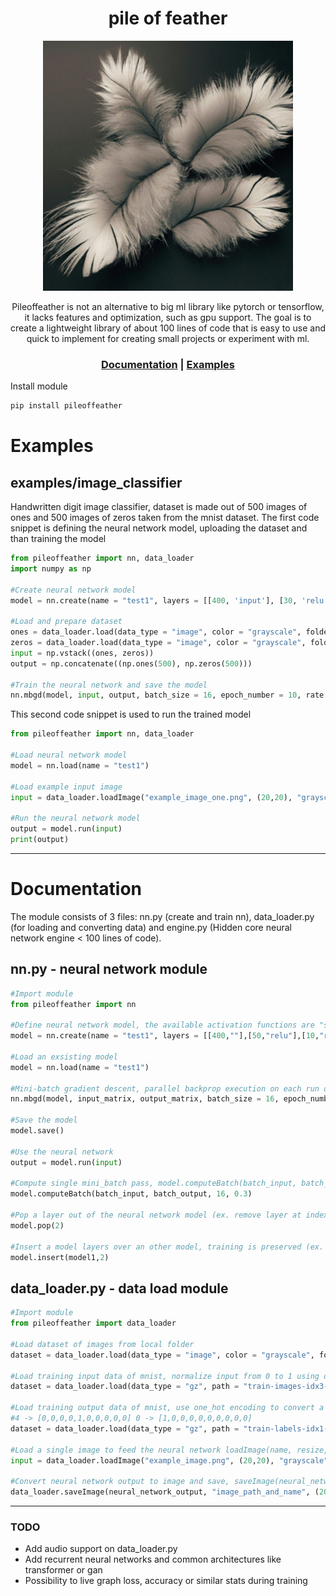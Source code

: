 <div align="center">
<h1>pile of feather</h1>
<img src="https://github.com/usedToBeTomas/pile-of-feather/blob/main/images/pof2.jpeg" width="400" height="400" />

Pileoffeather is not an alternative to big ml library like pytorch or tensorflow, it lacks features and optimization, such as gpu support. The goal is to create a lightweight library of about 100 lines of code that is easy to use and quick to implement for creating small projects or experiment with ml.

<h3>

[Documentation](https://github.com/usedToBeTomas/pile-of-feather#documentation) | [Examples](https://github.com/usedToBeTomas/pile-of-feather#examples)

</h3>

</div>

Install module
```cmd
pip install pileoffeather
```
# Examples
## examples/image_classifier
Handwritten digit image classifier, dataset is made out of 500 images of ones and 500 images of zeros taken from the mnist dataset. The first code snippet is defining the neural network model, uploading the dataset and than training the model
```python
from pileoffeather import nn, data_loader
import numpy as np

#Create neural network model
model = nn.create(name = "test1", layers = [[400, 'input'], [30, 'relu'], [10, 'relu'], [1, 'sigmoid']])

#Load and prepare dataset
ones = data_loader.load(data_type = "image", color = "grayscale", folder = "ones", resize = (20,20))
zeros = data_loader.load(data_type = "image", color = "grayscale", folder = "zeros", resize = (20,20))
input = np.vstack((ones, zeros))
output = np.concatenate((np.ones(500), np.zeros(500)))

#Train the neural network and save the model
nn.mbgd(model, input, output, batch_size = 16, epoch_number = 10, rate = 0.6)
```
This second code snippet is used to run the trained model
```python
from pileoffeather import nn, data_loader

#Load neural network model
model = nn.load(name = "test1")

#Load example input image
input = data_loader.loadImage("example_image_one.png", (20,20), "grayscale")

#Run the neural network model
output = model.run(input)
print(output)
```

---

# Documentation
The module consists of 3 files: nn.py (create and train nn), data_loader.py (for loading and converting data) and engine.py (Hidden core neural network engine < 100 lines of code).
## nn.py - neural network module

```python
#Import module
from pileoffeather import nn

#Define neural network model, the available activation functions are "sigmoid","relu","leakyRelu"
model = nn.create(name = "test1", layers = [[400,""],[50,"relu"],[10,"relu"],[1,"sigmoid"]])

#Load an exsisting model
model = nn.load(name = "test1")

#Mini-batch gradient descent, parallel backprop execution on each run of the mini-batch
nn.mbgd(model, input_matrix, output_matrix, batch_size = 16, epoch_number = 100, rate = 0.03)

#Save the model
model.save()

#Use the neural network
output = model.run(input)

#Compute single mini_batch pass, model.computeBatch(batch_input, batch_output, batch_size, learning_rate)
model.computeBatch(batch_input, batch_output, 16, 0.3)

#Pop a layer out of the neural network model (ex. remove layer at index 2)
model.pop(2)

#Insert a model layers over an other model, training is preserved (ex. at index 2)
model.insert(model1,2)
```

## data_loader.py - data load module

```python
#Import module
from pileoffeather import data_loader

#Load dataset of images from local folder
dataset = data_loader.load(data_type = "image", color = "grayscale", folder = "folder_name_containing_all_images", resize = (20,20))

#Load training input data of mnist, normalize input from 0 to 1 using divide = 255
dataset = data_loader.load(data_type = "gz", path = "train-images-idx3-ubyte.gz", start_index = 16, input_number = 784, divide = 255)

#Load training output data of mnist, use one_hot encoding to convert a decimal number to an array
#4 -> [0,0,0,0,1,0,0,0,0,0] 0 -> [1,0,0,0,0,0,0,0,0,0]
dataset = data_loader.load(data_type = "gz", path = "train-labels-idx1-ubyte.gz", start_index = 8, one_hot = 10)

#Load a single image to feed the neural network loadImage(name, resize, color)
input = data_loader.loadImage("example_image.png", (20,20), "grayscale")

#Convert neural network output to image and save, saveImage(neural_network_output, image_path, resize, color)
data_loader.saveImage(neural_network_output, "image_path_and_name", (20,20), "grayscale")
```

---

### TODO
- Add audio support on data_loader.py
- Add recurrent neural networks and common architectures like transformer or gan
- Possibility to live graph loss, accuracy or similar stats during training
